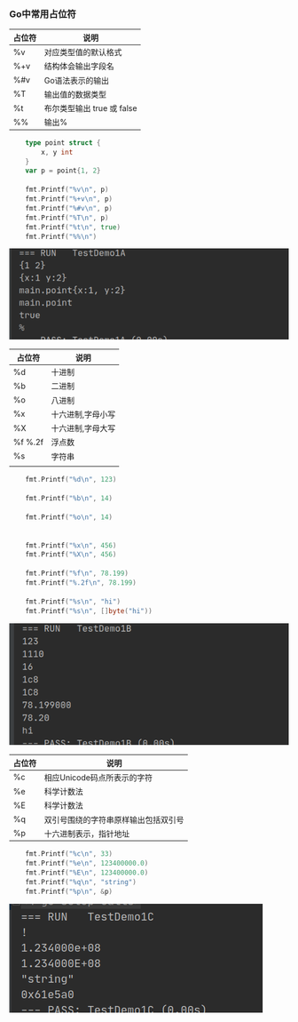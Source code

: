 ### Go中常用占位符

| 占位符 | 说明                       |
| ------ | -------------------------- |
| %v     | 对应类型值的默认格式       |
| %+v    | 结构体会输出字段名         |
| %#v    | Go语法表示的输出           |
| %T     | 输出值的数据类型           |
| %t     | 布尔类型输出 true 或 false |
| %%     | 输出%                      |

```go
    type point struct {
        x, y int
    }	
    var p = point{1, 2}

    fmt.Printf("%v\n", p)	
	fmt.Printf("%+v\n", p)	
	fmt.Printf("%#v\n", p)	
	fmt.Printf("%T\n", p)	
	fmt.Printf("%t\n", true)
	fmt.Printf("%%\n")
```

![](./asset/zhanweifu1.png)

| 占位符   | 说明              |
| -------- | ----------------- |
| %d       | 十进制            |
| %b       | 二进制            |
| %o       | 八进制            |
| %x       | 十六进制,字母小写 |
| %X       | 十六进制,字母大写 |
| %f  %.2f | 浮点数            |
| %s       | 字符串            |
|          |                   |

```go
    fmt.Printf("%d\n", 123)
	
	fmt.Printf("%b\n", 14)
	
	fmt.Printf("%o\n", 14)

	 
	fmt.Printf("%x\n", 456)
	fmt.Printf("%X\n", 456)
	 
	fmt.Printf("%f\n", 78.199)
	fmt.Printf("%.2f\n", 78.199)
	
	fmt.Printf("%s\n", "hi")
	fmt.Printf("%s\n", []byte("hi"))
```

![](./asset/zhanweifu2.png)

| 占位符 | 说明                                 |
| ------ | ------------------------------------ |
| %c     | 相应Unicode码点所表示的字符          |
| %e     | 科学计数法                           |
| %E     | 科学计数法                           |
| %q     | 双引号围绕的字符串原样输出包括双引号 |
| %p     | 十六进制表示，指针地址               |

```go
	fmt.Printf("%c\n", 33)
	fmt.Printf("%e\n", 123400000.0)
	fmt.Printf("%E\n", 123400000.0)	
	fmt.Printf("%q\n", "string")
	fmt.Printf("%p\n", &p)
```

![](./asset/zhanweifu3.png)
